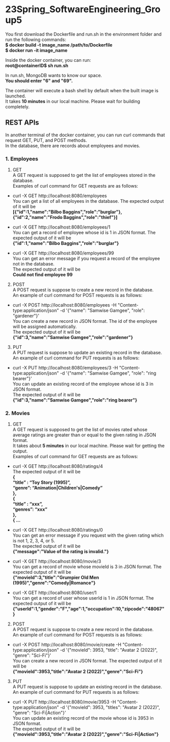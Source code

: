 # 23Spring_SoftwareEngineering_Group5

You first download the Dockerfile and run.sh in the environment folder and  
run the following commands:  
**$ docker build -t image_name /path/to/Dockerfile**  
**$ docker run -it image_name**

Inside the docker container, you can run:  
**root@containerID$ sh run.sh**

In run.sh, MongoDB wants to know our space.  
**You should enter "6" and "69".**

The container will execute a bash shell by default when the built image is launched.  
It takes **10 minutes** in our local machine. Please wait for building completely.

## REST APIs
In another terminal of the docker container, you can run curl commands that request GET, PUT, and POST methods.  
In the database, there are records about employees and movies.  
### 1. Employees
1. GET  
A GET request is supposed to get the list of employees stored in the database.  
Examples of curl command for GET requests are as follows:  
- curl -X GET http://localhost:8080/employees  
You can get a list of all employees in the database. The expected output of it will be  
**[{"id":1,"name":"Bilbo Baggins","role":"burglar"},{"id":2,"name":"Frodo Baggins","role":"thief"}]**

- curl -X GET http://localhost:8080/employees/1  
You can get a record of employee whose id is 1 in JSON format. The expected output of it will be  
**{"id":1,"name":"Bilbo Baggins","role":"burglar"}**

- curl -X GET http://localhost:8080/employees/99  
You can get an error message if you request a record of the employee not in the database.  
The expected output of it will be  
**Could not find employee 99**

2. POST  
A POST request is suppose to create a new record in the database.  
An example of curl command for POST requests is as follows:  
- curl -X POST http://localhost:8080/employees -H "Content-type:application/json" -d '{"name": "Samwise Gamgee", "role": "gardener"}'  
You can create a new record in JSON format. The id of the employee will be assigned automatically.  
The expected output of it will be  
**{"id":3,"name":"Samwise Gamgee","role":"gardener"}**
3. PUT  
A PUT request is suppose to update an existing record in the database.  
An example of curl command for PUT requests is as follows:  
- curl -X PUT http://localhost:8080/employees/3 -H "Content-type:application/json" -d '{"name": "Samwise Gamgee", "role": "ring bearer"}'  
You can update an existing record of the employee whose id is 3 in JSON format.  
The expected output of it will be  
**{"id":3,"name":"Samwise Gamgee","role":"ring bearer"}**

### 2. Movies
1. GET  
A GET request is supposed to get the list of movies rated whose average ratings are greater than or equal to the given rating in JSON format.  
It takes about **5 minutes** in our local machine. Please wait for getting the output.  
Examples of curl command for GET requests are as follows:  
- curl -X GET http://localhost:8080/ratings/4  
The expected output of it will be  
**{  
  “title” : “Toy Story (1995)”,  
  “genre”: “Animation|Children's|Comedy”  
},  
{  
  “title” : “xxx”,  
  “genres”: “xxx”  
},  
{ ...**

- curl -X GET http://localhost:8080/ratings/0  
You can get an error message if you request with the given rating which is not 1, 2, 3, 4, or 5.  
The expected output of it will be  
**{"message":"Value of the rating is invalid."}**
- curl -X GET http://localhost:8080/movie/3  
You can get a record of movie whose movieId is 3 in JSON format. The expected output of it will be  
**{"movieId":3,"title":"Grumpier Old Men (1995)","genre":"Comedy|Romance"}**
- curl -X GET http://localhost:8080/user/1  
You can get a record of user whose userId is 1 in JSON format. The expected output of it will be  
**{"userId":1,"gender":"F","age":1,"occupation":10,"zipcode":"48067"}**

2. POST  
A POST request is suppose to create a new record in the database.  
An example of curl command for POST requests is as follows:  
- curl -X POST http://localhost:8080/movie/create -H "Content-type:application/json" -d '{"movieId": 3953, "title": "Avatar 2 (2022)", "genre": "Sci-Fi"}'  
You can create a new record in JSON format. 
The expected output of it will be  
**{"movieId":3953,"title":"Avatar 2 (2022)","genre":"Sci-Fi"}**
3. PUT  
A PUT request is suppose to update an existing record in the database.  
An example of curl command for PUT requests is as follows:  
- curl -X PUT http://localhost:8080/movie/3953 -H "Content-type:application/json" -d '{"movieId": 3953, "titles": "Avatar 2 (2022)", "genre": "Sci-Fi|Action"}'  
You can update an existing record of the movie whose id is 3953 in JSON format.  
The expected output of it will be  
**{"movieId":3953,"title":"Avatar 2 (2022)","genre":"Sci-Fi|Action"}**
